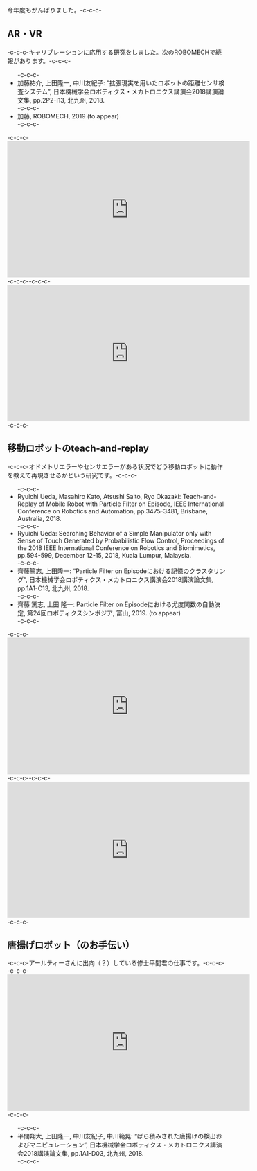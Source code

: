 今年度もがんばりました。-c-c-c-<h2>AR・VR</h2>-c-c-c-キャリブレーションに応用する研究をしました。次のROBOMECHで続報があります。-c-c-c-<ul>-c-c-c- 	<li>加藤祐介, 上田隆一, 中川友紀子: “拡張現実を用いたロボットの距離センサ検査システム”, 日本機械学会ロボティクス・メカトロニクス講演会2018講演論文集, pp.2P2-I13, 北九州, 2018.</li>-c-c-c- 	<li>加藤, ROBOMECH, 2019 (to appear)</li>-c-c-c-</ul>-c-c-c-<iframe src="https://www.youtube.com/embed/CPMrsBE1d30" width="560" height="315" frameborder="0" allowfullscreen="allowfullscreen"></iframe>-c-c-c--c-c-c-<iframe src="https://www.youtube.com/embed/QYnU6PeEx8s" width="560" height="315" frameborder="0" allowfullscreen="allowfullscreen"></iframe>-c-c-c-<h2>移動ロボットのteach-and-replay</h2>-c-c-c-オドメトリエラーやセンサエラーがある状況でどう移動ロボットに動作を教えて再現させるかという研究です。-c-c-c-<ul>-c-c-c- 	<li>Ryuichi Ueda, Masahiro Kato, Atsushi Saito, Ryo Okazaki: Teach-and-Replay of Mobile Robot with Particle Filter on Episode, IEEE International Conference on Robotics and Automation, pp.3475-3481, Brisbane, Australia, 2018.</li>-c-c-c- 	<li>Ryuichi Ueda: Searching Behavior of a Simple Manipulator only with Sense of Touch Generated by Probabilistic Flow Control, Proceedings of the 2018 IEEE International Conference on Robotics and Biomimetics, pp.594-599, December 12-15, 2018, Kuala Lumpur, Malaysia.</li>-c-c-c- 	<li>齊藤篤志, 上田隆一: “Particle Filter on Episodeにおける記憶のクラスタリング”, 日本機械学会ロボティクス・メカトロニクス講演会2018講演論文集, pp.1A1-C13, 北九州, 2018.</li>-c-c-c- 	<li>齊藤 篤志, 上田 隆一: Particle Filter on Episodeにおける尤度関数の自動決定, 第24回ロボティクスシンポジア, 富山, 2019. (to appear)</li>-c-c-c-</ul>-c-c-c-<iframe src="https://www.youtube.com/embed/oyWM3GlXHbs" width="560" height="315" frameborder="0" allowfullscreen="allowfullscreen"></iframe>-c-c-c--c-c-c-<iframe src="https://www.youtube.com/embed/DSXjhRypLc4" width="560" height="315" frameborder="0" allowfullscreen="allowfullscreen"></iframe>-c-c-c-<h2>唐揚げロボット（のお手伝い）</h2>-c-c-c-アールティーさんに出向（？）している修士平間君の仕事です。-c-c-c--c-c-c-<iframe src="https://www.youtube.com/embed/8nTYvS9DzFU" width="560" height="315" frameborder="0" allowfullscreen="allowfullscreen"></iframe>-c-c-c-<ul>-c-c-c- 	<li>平間翔大, 上田隆一, 中川友紀子, 中川範晃: “ばら積みされた唐揚げの検出およびマニピュレーション”, 日本機械学会ロボティクス・メカトロニクス講演会2018講演論文集, pp.1A1-D03, 北九州, 2018.</li>-c-c-c-</ul>
